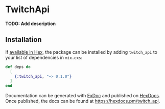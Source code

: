 # TwitchApi

**TODO: Add description**

## Installation

If [available in Hex](https://hex.pm/docs/publish), the package can be installed
by adding `twitch_api` to your list of dependencies in `mix.exs`:

```elixir
def deps do
  [
    {:twitch_api, "~> 0.1.0"}
  ]
end
```

Documentation can be generated with [ExDoc](https://github.com/elixir-lang/ex_doc)
and published on [HexDocs](https://hexdocs.pm). Once published, the docs can
be found at <https://hexdocs.pm/twitch_api>.

